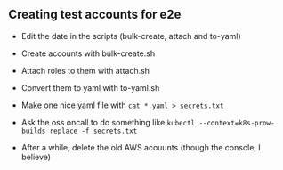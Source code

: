 ## Creating test accounts for e2e

* Edit the date in the scripts (bulk-create, attach and to-yaml)

* Create accounts with bulk-create.sh

* Attach roles to them with attach.sh

* Convert them to yaml with to-yaml.sh

* Make one nice yaml file with `cat *.yaml > secrets.txt`

* Ask the oss oncall to do something like `kubectl --context=k8s-prow-builds replace -f secrets.txt `

* After a while, delete the old AWS acouunts (though the console, I believe)
